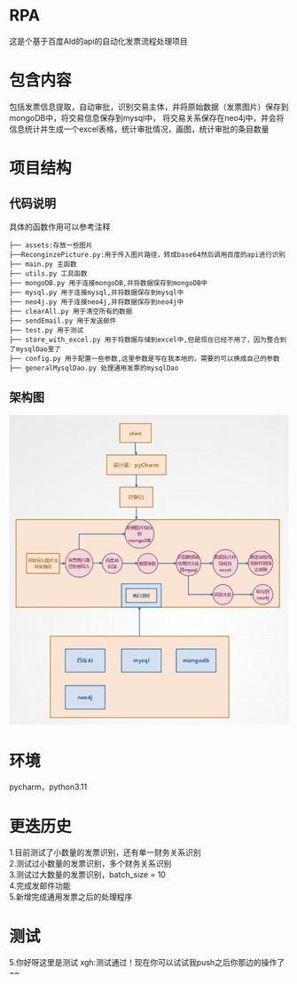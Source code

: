 <!--
 * @Author: error: error: git config user.name & please set dead value or install git && error: git config user.email & please set dead value or install git & please set dead value or install git
 * @Date: 2023-04-10 13:09:58
 * @LastEditors: error: error: git config user.name & please set dead value or install git && error: git config user.email & please set dead value or install git & please set dead value or install git
 * @LastEditTime: 2023-04-10 14:47:14
 * @FilePath: \undefinedd:\2022-2023-2\pingtaisheji\gitRPA\recognizePic\README.md
 * @Description: 这是默认设置,请设置`customMade`, 打开koroFileHeader查看配置 进行设置: https://github.com/OBKoro1/koro1FileHeader/wiki/%E9%85%8D%E7%BD%AE
-->
# RPA
这是个基于百度AId的api的自动化发票流程处理项目
# 包含内容
包括发票信息提取，自动审批，识别交易主体，并将原始数据（发票图片）保存到mongoDB中，将交易信息保存到mysql中，
将交易关系保存在neo4j中，并会将信息统计并生成一个excel表格，统计审批情况，画图，统计审批的条目数量
# 项目结构
## 代码说明
具体的函数作用可以参考注释
```
├── assets:存放一些图片
├──ReconginzePicture.py:用于传入图片路径，转成base64然后调用百度的api进行识别
├── main.py 主函数
├── utils.py 工具函数
├── mongoDB.py 用于连接mongoDB,并将数据保存到mongoDB中
├── mysql.py 用于连接mysql,并将数据保存到mysql中
├── neo4j.py 用于连接neo4j,并将数据保存到neo4j中
├── clearAll.py 用于清空所有的数据
├── sendEmail.py 用于发送邮件
├── test.py 用于测试
├── store_with_excel.py 用于将数据存储到excel中,但是现在已经不用了，因为整合到了mysqlDao里了
├── config.py 用于配置一些参数,这里参数是写在我本地的，需要的可以换成自己的参数
├── generalMysqlDao.py 处理通用发票的mysqlDao
```
## 架构图
![架构图](assets/架构图3.png)
# 环境
pycharm，python3.11
# 更迭历史
1.目前测试了小数量的发票识别，还有单一财务关系识别<br/>
2.测试过小数量的发票识别，多个财务关系识别<br/>
3.测试过大数量的发票识别，batch_size = 10<br/>
4.完成发邮件功能<br/>
5.新增完成通用发票之后的处理程序<br/>
# 测试
5.你好呀这里是测试
xgh:测试通过！现在你可以试试我push之后你那边的操作了~~
